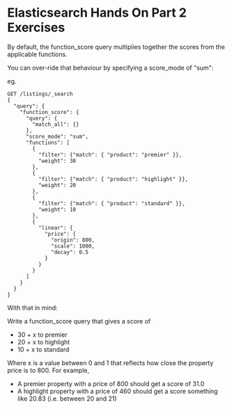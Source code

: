 # Elasticsearch Hands On Part 2 Exercises

By default, the function_score query multiplies together the scores from the applicable functions.

You can over-ride that behaviour by specifying a score_mode of "sum":

eg.

```
GET /listings/_search
{
  "query": {
    "function_score": {
      "query": {
        "match_all": {}
      },
      "score_mode": "sum",
      "functions": [
        {
          "filter": {"match": { "product": "premier" }},
          "weight": 30
        },
        {
          "filter": {"match": { "product": "highlight" }},
          "weight": 20
        },
        {
          "filter": {"match": { "product": "standard" }},
          "weight": 10
        },
        {
          "linear": {
            "price": {
              "origin": 800,
              "scale": 1000,
              "decay": 0.5
            }
          }
        }
      ]
    }
  }
}
```


With that in mind:

Write a function_score query that gives a score of

- 30 + x to premier
- 20 + x to highlight
- 10 + x to standard

Where x is a value between 0 and 1 that reflects how close the property price is to 800.
For example,

- A premier property with a price of 800 should get a score of 31.0
- A highlight property with a price of 460 should get a score something like 20.83
(i.e. between 20 and 21)




